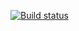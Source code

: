 [![Build status](https://ci.appveyor.com/api/projects/status/08eyo7w3ep3bjig4?svg=true)](https://ci.appveyor.com/project/cat-e/aqa-2-3-1deliverycardchange)
